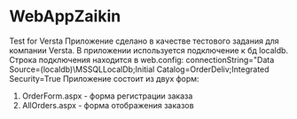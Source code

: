 # WebAppZaikin
Test for Versta
Приложение сделано в качестве тестового задания для компании Versta.
В приложении используется подключение к бд localdb. Строка подключения находится в web.config: connectionString="Data Source=(localdb)\MSSQLLocalDb;Initial Catalog=OrderDeliv;Integrated Security=True
Приложение состоит из двух форм:
1) OrderForm.aspx - форма регистрации заказа
2) AllOrders.aspx - форма отображения заказов
